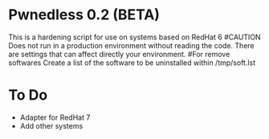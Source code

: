 # Pwnedless 0.2 (BETA)
This is a hardening script for use on systems based on RedHat 6
#CAUTION
Does not run in a production environment without reading the code.
There are settings that can affect directly your environment.
#For remove softwares
Create a list of the software to be uninstalled within /tmp/soft.lst  

# To Do
- Adapter for RedHat 7
- Add other systems
